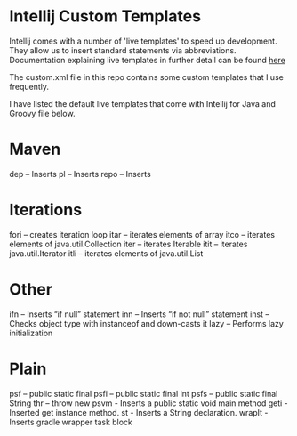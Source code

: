 # Intellij Custom Templates

Intellij comes with a number of 'live templates' to speed up development. They allow us to insert standard statements via abbreviations. Documentation explaining live templates in further detail can be found [here](https://www.jetbrains.com/help/idea/2017.1/live-templates.html)

The custom.xml file in this repo contains some custom templates that I use frequently.

I have listed the default live templates that come with Intellij for Java and Groovy file below.

# Maven
dep – Inserts <dependency/>
pl – Inserts <plugin/>
repo – Inserts <repo/>

# Iterations
fori – creates iteration loop
itar – iterates elements of array
itco – iterates elements of java.util.Collection
iter – iterates Iterable
itit – iterates java.util.Iterator
itli – iterates elements of java.util.List

# Other
ifn – Inserts “if null” statement
inn – Inserts “if not null” statement
inst – Checks object type with instanceof and down-casts it
lazy – Performs lazy initialization

# Plain
psf – public static final
psfi – public static final int
psfs – public static final String
thr – throw new
psvm - Inserts a public static void main method
geti - Inserted get instance method.
st - Inserts a String declaration.
wrapIt - Inserts gradle wrapper task block
